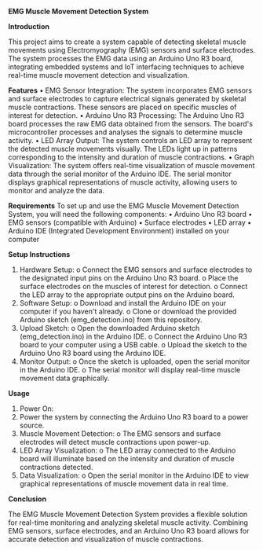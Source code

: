 **EMG Muscle Movement Detection System**

**Introduction**

This project aims to create a system capable of detecting skeletal muscle movements using Electromyography (EMG) sensors and surface electrodes. The system processes the EMG data using an Arduino Uno R3 board, integrating embedded systems and IoT interfacing techniques to achieve real-time muscle movement detection and visualization.

**Features**
•	EMG Sensor Integration: The system incorporates EMG sensors and surface electrodes to capture electrical signals generated by skeletal muscle contractions. These sensors are placed on specific muscles of interest for detection.
•	Arduino Uno R3 Processing: The Arduino Uno R3 board processes the raw EMG data obtained from the sensors. The board's microcontroller processes and analyses the signals to determine muscle activity.
•	LED Array Output: The system controls an LED array to represent the detected muscle movements visually. The LEDs light up in patterns corresponding to the intensity and duration of muscle contractions.
•	Graph Visualization: The system offers real-time visualization of muscle movement data through the serial monitor of the Arduino IDE. The serial monitor displays graphical representations of muscle activity, allowing users to monitor and analyze the data.

**Requirements**
To set up and use the EMG Muscle Movement Detection System, you will need the following components:
•	Arduino Uno R3 board
•	EMG sensors (compatible with Arduino)
•	Surface electrodes
•	LED array
•	Arduino IDE (Integrated Development Environment) installed on your computer

**Setup Instructions**
1.	Hardware Setup:
o	Connect the EMG sensors and surface electrodes to the designated input pins on the Arduino Uno R3 board.
o	Place the surface electrodes on the muscles of interest for detection.
o	Connect the LED array to the appropriate output pins on the Arduino board.
2.	Software Setup:
o	Download and install the Arduino IDE on your computer if you haven't already.
o	Clone or download the provided Arduino sketch (emg_detection.ino) from this repository.
3.	Upload Sketch:
o	Open the downloaded Arduino sketch (emg_detection.ino) in the Arduino IDE.
o	Connect the Arduino Uno R3 board to your computer using a USB cable.
o	Upload the sketch to the Arduino Uno R3 board using the Arduino IDE.
4.	Monitor Output:
o	Once the sketch is uploaded, open the serial monitor in the Arduino IDE.
o	The serial monitor will display real-time muscle movement data graphically.

**Usage**
1.	Power On:
2.	 Power the system by connecting the Arduino Uno R3 board to a power source.
3.	Muscle Movement Detection:
o	The EMG sensors and surface electrodes will detect muscle contractions upon power-up.
4.	LED Array Visualization:
o	The LED array connected to the Arduino board will illuminate based on the intensity and duration of muscle contractions detected.
5.	Data Visualization:
o	Open the serial monitor in the Arduino IDE to view graphical representations of muscle movement data in real time.

**Conclusion**

The EMG Muscle Movement Detection System provides a flexible solution for real-time monitoring and analyzing skeletal muscle activity. Combining EMG sensors, surface electrodes, and an Arduino Uno R3 board allows for accurate detection and visualization of muscle contractions.


